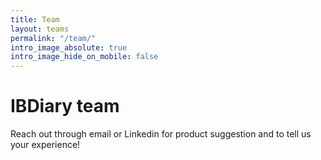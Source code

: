 ```yaml
---
title: Team
layout: teams
permalink: "/team/"
intro_image_absolute: true
intro_image_hide_on_mobile: false
---
```


# IBDiary team

Reach out through email or Linkedin for product suggestion and to tell us your experience!
